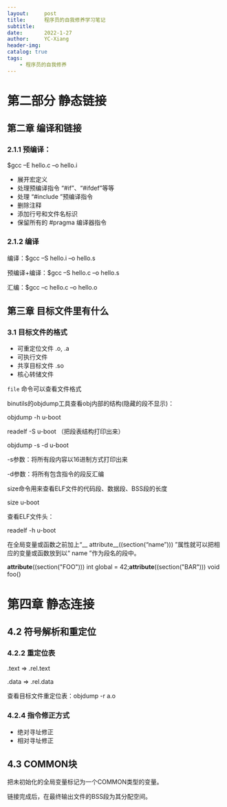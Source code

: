 ```yaml
---
layout:     post
title:      程序员的自我修养学习笔记
subtitle:
date:       2022-1-27
author:     YC-Xiang
header-img:
catalog: true
tags:
    - 程序员的自我修养
---
```


# 第二部分 静态链接

## 第二章 编译和链接

### 2.1.1 **预编译：**

$gcc –E hello.c –o hello.i

- 展开宏定义
- 处理预编译指令 “#if”、“#ifdef”等等
- 处理 “#include ”预编译指令
- 删除注释
- 添加行号和文件名标识
- 保留所有的 #pragma 编译器指令

### 2.1.2 编译

编译：$gcc –S hello.i –o hello.s

预编译+编译：$gcc –S hello.c –o hello.s

汇编：$gcc –c hello.c –o hello.o

## 第三章 目标文件里有什么

### 3.1 目标文件的格式

- 可重定位文件 .o, .a
- 可执行文件
- 共享目标文件 .so
- 核心转储文件

`file` 命令可以查看文件格式

binutils的objdump工具查看obj内部的结构(隐藏的段不显示)：

objdump -h u-boot

readelf -S u-boot （把段表结构打印出来）

objdump -s -d u-boot

-s参数：将所有段内容以16进制方式打印出来

-d参数：将所有包含指令的段反汇编



size命令用来查看ELF文件的代码段、数据段、BSS段的长度

size u-boot



查看ELF文件头：

readelf -h u-boot



在全局变量或函数之前加上“__ attribute__((section(“name”))) ”属性就可以把相应的变量或函数放到以“ name ”作为段名的段中。

**attribute**((section("FOO"))) int global = 42;**attribute**((section("BAR"))) void foo()

# 第四章 静态连接

## 4.2 符号解析和重定位

### 4.2.2 重定位表

.text ⇒ .rel.text

.data ⇒ .rel.data

查看目标文件重定位表：objdump -r a.o

### 4.2.4 指令修正方式

- 绝对寻址修正
- 相对寻址修正

## 4.3 COMMON块

把未初始化的全局变量标记为一个COMMON类型的变量。

链接完成后，在最终输出文件的BSS段为其分配空间。